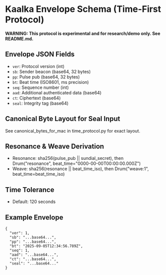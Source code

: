# Kaalka Envelope Schema (Time-First Protocol)

**WARNING: This protocol is experimental and for research/demo only. See README.md.**

## Envelope JSON Fields
- `ver`: Protocol version (int)
- `sb`: Sender beacon (base64, 32 bytes)
- `pp`: Pulse pub (base64, 32 bytes)
- `bt`: Beat time (ISO8601, ms precision)
- `seq`: Sequence number (int)
- `aad`: Additional authenticated data (base64)
- `ct`: Ciphertext (base64)
- `seal`: Integrity tag (base64)

## Canonical Byte Layout for Seal Input
See canonical_bytes_for_mac in time_protocol.py for exact layout.

## Resonance & Weave Derivation
- Resonance: sha256(pulse_pub || sundial_secret), then Drum("resonance", beat_time="0000-00-00T00:00:00.000Z")
- Weave: sha256(resonance || beat_time_iso), then Drum("weave:1", beat_time=beat_time_iso)

## Time Tolerance
- Default: 120 seconds

## Example Envelope
```
{
  "ver": 1,
  "sb": "...base64...",
  "pp": "...base64...",
  "bt": "2025-09-05T12:34:56.789Z",
  "seq": 1,
  "aad": "...base64...",
  "ct": "...base64...",
  "seal": "...base64..."
}
```

